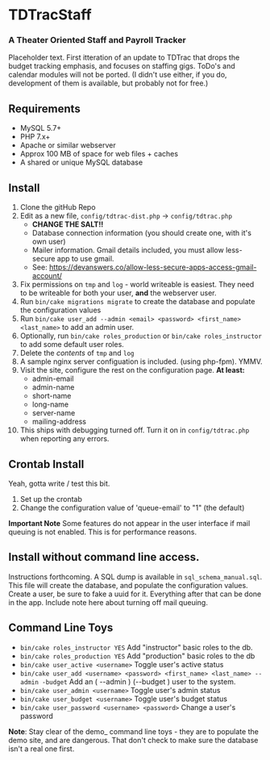 # TDTracStaff

### A Theater Oriented Staff and Payroll Tracker
Placeholder text.  First itteration of an update to TDTrac that drops the budget tracking emphasis, and focuses on staffing gigs. ToDo's and calendar modules will not be ported. (I didn't use either, if you do, development of them is available, but probably not for free.)


## Requirements
 * MySQL 5.7+
 * PHP 7.x+
 * Apache or similar webserver
 * Approx 100 MB of space for web files + caches 
 * A shared or unique MySQL database


## Install

 1. Clone the gitHub Repo
 2. Edit as a new file, ```config/tdtrac-dist.php``` -> ```config/tdtrac.php```
    * __CHANGE THE SALT!!__
    * Database connection information (you should create one, with it's own user)
    * Mailer information.  Gmail details included, you must allow less-secure app to use gmail.
    * See: https://devanswers.co/allow-less-secure-apps-access-gmail-account/
 3. Fix permissions on ```tmp``` and ```log``` - world writeable is easiest.  They need to be writeable for both your user, **and** the webserver user.
 4. Run ```bin/cake migrations migrate``` to create the database and populate the configuration values
 5. Run ```bin/cake user_add --admin <email> <password> <first_name> <last_name>``` to add an admin user.
 6. Optionally, run ```bin/cake roles_production``` or ```bin/cake roles_instructor``` to add some default user roles.
 7. Delete the _contents_ of ```tmp``` and ```log```
 8. A sample nginx server configuation is included. (using php-fpm).  YMMV.
 9. Visit the site, configure the rest on the configuration page. __At least:__
    * admin-email
    * admin-name
    * short-name
    * long-name
    * server-name
    * mailing-address
 10. This ships with debugging turned off.  Turn it on in ```config/tdtrac.php``` when reporting any errors.

## Crontab Install

Yeah, gotta write / test this bit.  

 1. Set up the crontab
 2. Change the configuration value of 'queue-email' to "1" (the default)

**Important Note** Some features do not appear in the user interface if mail queuing is not enabled. This is for performance reasons.

## Install without command line access.

Instructions forthcoming. A SQL dump is available in ```sql_schema_manual.sql```.  This file will create the database, and populate the configuration values. Create a user, be sure to fake a uuid for it. Everything after that can be done in the app. Include note here about turning off mail queuing.


## Command Line Toys

 - ```bin/cake roles_instructor YES``` Add "instructor" basic roles to the db.
 - ```bin/cake roles_production YES``` Add "production" basic roles to the db
 - ```bin/cake user_active <username>``` Toggle user's active status
 - ```bin/cake user_add <username> <password> <first_name> <last_name> --admin -budget``` Add an ( --admin ) (--budget ) user to the system. 
 - ```bin/cake user_admin <username>``` Toggle user's admin status 
 - ```bin/cake user_budget <username>```  Toggle user's budget status
 - ```bin/cake user_password <username> <password>``` Change a user's password 

**Note**: Stay clear of the demo_ command line toys - they are to populate the demo site, and are dangerous.  That don't check to make sure the database isn't a real one first.
